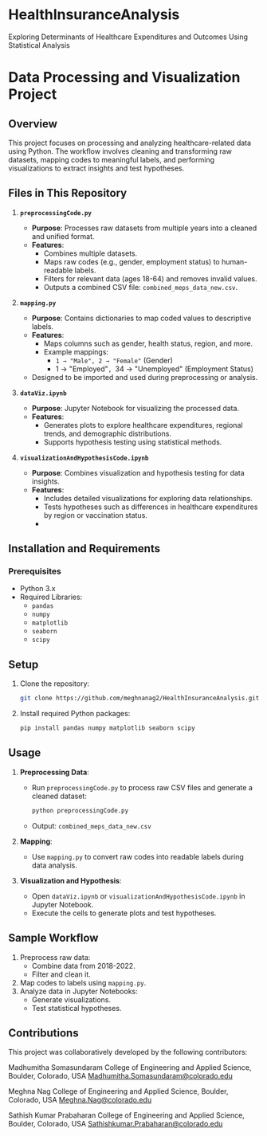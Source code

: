 # HealthInsuranceAnalysis
Exploring Determinants of Healthcare Expenditures and Outcomes Using Statistical Analysis 

# Data Processing and Visualization Project

## Overview
This project focuses on processing and analyzing healthcare-related data using Python. The workflow involves cleaning and transforming raw datasets, mapping codes to meaningful labels, and performing visualizations to extract insights and test hypotheses.

## Files in This Repository

1. **`preprocessingCode.py`**
   - **Purpose**: Processes raw datasets from multiple years into a cleaned and unified format.
   - **Features**:
     - Combines multiple datasets.
     - Maps raw codes (e.g., gender, employment status) to human-readable labels.
     - Filters for relevant data (ages 18-64) and removes invalid values.
     - Outputs a combined CSV file: `combined_meps_data_new.csv`.

2. **`mapping.py`**
   - **Purpose**: Contains dictionaries to map coded values to descriptive labels.
   - **Features**:
     - Maps columns such as gender, health status, region, and more.
     - Example mappings:
       - `1 → "Male", 2 → "Female"` (Gender)
       -  1 → "Employed"`, `34 → "Unemployed" (Employment Status)
   - Designed to be imported and used during preprocessing or analysis.

3. **`dataViz.ipynb`**
   - **Purpose**: Jupyter Notebook for visualizing the processed data.
   - **Features**:
     - Generates plots to explore healthcare expenditures, regional trends, and demographic distributions.
     - Supports hypothesis testing using statistical methods.

4. **`visualizationAndHypothesisCode.ipynb`**
   - **Purpose**: Combines visualization and hypothesis testing for data insights.
   - **Features**:
     - Includes detailed visualizations for exploring data relationships.
     - Tests hypotheses such as differences in healthcare expenditures by region or vaccination status.
     - 

## Installation and Requirements

### Prerequisites
- Python 3.x
- Required Libraries:
  - `pandas`
  - `numpy`
  - `matplotlib`
  - `seaborn`
  - `scipy`

## Setup

1. Clone the repository:
   ```bash
   git clone https://github.com/meghnanag2/HealthInsuranceAnalysis.git
   ```
2. Install required Python packages:
   ```bash
   pip install pandas numpy matplotlib seaborn scipy
   ```

## Usage

1. **Preprocessing Data**:
   - Run `preprocessingCode.py` to process raw CSV files and generate a cleaned dataset:
     ```bash
     python preprocessingCode.py
     ```
   - Output: `combined_meps_data_new.csv`

2. **Mapping**:
   - Use `mapping.py` to convert raw codes into readable labels during data analysis.

3. **Visualization and Hypothesis**:
   - Open `dataViz.ipynb` or `visualizationAndHypothesisCode.ipynb` in Jupyter Notebook.
   - Execute the cells to generate plots and test hypotheses.


## Sample Workflow

1. Preprocess raw data:
   - Combine data from 2018-2022.
   - Filter and clean it.
2. Map codes to labels using `mapping.py`.
3. Analyze data in Jupyter Notebooks:
   - Generate visualizations.
   - Test statistical hypotheses.

## Contributions

This project was collaboratively developed by the following contributors:

Madhumitha Somasundaram
College of Engineering and Applied Science, Boulder, Colorado, USA
Madhumitha.Somasundaram@colorado.edu

Meghna Nag
College of Engineering and Applied Science, Boulder, Colorado, USA
Meghna.Nag@colorado.edu

Sathish Kumar Prabaharan
College of Engineering and Applied Science, Boulder, Colorado, USA
Sathishkumar.Prabaharan@colorado.edu

